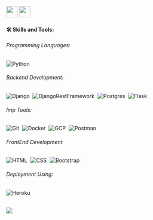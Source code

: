 <!--
# [D. Gopal Krishna](https://github.com/D-GopalKrishna)
-->

<a href="mailto:nikhil0223@gmail.com" style="text-decoration:none">
  <img height="30" src = "https://img.shields.io/badge/gmail-c14438?&style=for-the-badge&logo=gmail&logoColor=white">
</a>

<a href="https://www.linkedin.com/in/d-gopal-krishna/" style="text-decoration:none">
  <img height="30" src="https://img.shields.io/badge/linkedin-blue.svg?&style=for-the-badge&logo=linkedin&logoColor=white" />
</a>

<!--
### Hi there 👋
#### This is [D. Gopal Krishna](https://github.com/D-GopalKrishna)
-->
<!--
Machine learning, Web Scraping, Scikit learn, Data Analysis and Viz, 
-->





#### **🛠 Skills and Tools:** 

###### Programming Languages:

![Python](https://img.shields.io/badge/-Python-05122A?style=flat&logo=Python)&nbsp;

###### Backend Development:

![Django](https://img.shields.io/badge/-Django-05122A?style=flat&logo=Django)&nbsp;
![DjangoRestFramework](https://img.shields.io/badge/-djangorestframework-05122A?style=flat&logo=djangorestframework)&nbsp;
![Postgres](https://img.shields.io/badge/-postgresql-05122A?style=flat&logo=postgresql)&nbsp;
![Flask](https://img.shields.io/badge/-Flask-05122A?style=flat&logo=Flask)&nbsp;



<!--
![GraphQL](https://img.shields.io/badge/graphql-05122A?style=flat&logo=graphql)&nbsp;
![MongoDB](https://img.shields.io/badge/mongodb-05122A?style=flat&logo=mongodb)&nbsp;
-->



###### Imp Tools:

![Git](https://img.shields.io/badge/-Git-05122A?style=flat&logo=git)&nbsp;
![Docker](https://img.shields.io/badge/-Docker-05122A?style=flat&logo=Docker)&nbsp;
![GCP](https://img.shields.io/badge/GCP-05122A?style=flat&logo=gcp)&nbsp;
![Postman](https://img.shields.io/badge/-postman-05122A?style=flat&logo=postman)&nbsp;


###### FrontEnd Development

![HTML](https://img.shields.io/badge/-HTML-05122A?style=flat&logo=HTML5)&nbsp;
![CSS](https://img.shields.io/badge/-CSS-05122A?style=flat&logo=CSS3&logoColor=1572B6)&nbsp;
![Bootstrap](https://img.shields.io/badge/-Bootstrap-05122A?style=flat&logo=bootstrap&logoColor=563D7C)&nbsp;

<!--
![JavaScript](https://img.shields.io/badge/-JavaScript-05122A?style=flat&logo=javascript)&nbsp;
![React](https://img.shields.io/badge/-React-05122A?style=flat&logo=react)&nbsp;
![Node.js](https://img.shields.io/badge/-Node.js-05122A?style=flat&logo=node.js)&nbsp;
-->



###### Deployment Using:

![Heroku](https://img.shields.io/badge/-Heroku-05122A?style=flat&logo=Heroku)&nbsp;
<!--
![Heroku](https://img.shields.io/badge/-Heroku-05122A?style=flat&logo=Heroku)&nbsp;
![Heroku](https://img.shields.io/badge/-Heroku-05122A?style=flat&logo=Heroku)&nbsp;
-->


<br>


<!--
[![DGK's github stats](https://github-readme-stats.vercel.app/api?username=d-gopalkrishna)](https://github.com/d-gopalkrishna/github-readme-stats)
-->

<img src="https://github-readme-stats.vercel.app/api?username=d-gopalkrishna&show_icons=true&theme=algolia" alt=" " />



<!--
![](https://img.shields.io/badge/Code-Python-informational?style=flat&logo=<LOGO_NAME>&logoColor=white&color=2bbc8a)
![](https://img.shields.io/badge/WebDev-Django-informational?style=flat&logo=<LOGO_NAME>&logoColor=white&color=2bbc8a)
![](https://img.shields.io/badge/WebDev-Flask-informational?style=flat&logo=<LOGO_NAME>&logoColor=white&color=2bbc8a)
![](https://img.shields.io/badge/Tools-Docker-informational?style=flat&logo=<LOGO_NAME>&logoColor=white&color=2bbc8a)
![](https://img.shields.io/badge/Tools-PostgreSQL-informational?style=flat&logo=<LOGO_NAME>&logoColor=white&color=2bbc8a)
![](https://img.shields.io/badge/Front-End-Dev-informational?style=flat&logo=<LOGO_NAME>&logoColor=white&color=2bbc8a)
![](https://img.shields.io/badge/Cloud-GCP-informational?style=flat&logo=<LOGO_NAME>&logoColor=white&color=2bbc8a)

-->


<!--
**D-GopalKrishna/D-GopalKrishna** is a ✨ _special_ ✨ repository because its `README.md` (this file) appears on your GitHub profile.
-->
